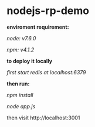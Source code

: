 nodejs-rp-demo
==============

__enviroment requirement:__

_node: v7.6.0_

_npm: v4.1.2_

__to deploy it locally__

_first start redis at localhost:6379_

__then run:__

_npm install_

_node app.js_

then visit http://localhost:3001
